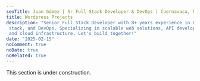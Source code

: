 ```yaml
---
seoTitle: Juan Gómez | Sr Full Stack Developer & DevOps | Cuernavaca, MX
title: Wordpress Projects
description: "Senior Full Stack Developer with 8+ years experience in CMS, MERN
 stack, and DevOps. Specializing in scalable web solutions, API development,
 and cloud infrastructure. Let's build together!"
date: "2025-02-15"
noComment: true
noDate: true
noRelated: true
---
```


<p>This section is under construction.</p>
